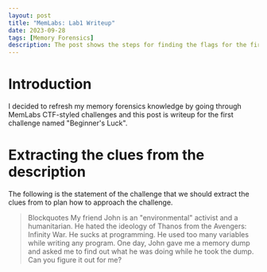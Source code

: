 ```yaml
---
layout: post
title: "MemLabs: Lab1 Writeup"
date: 2023-09-28
tags: [Memory Forensics] 
description: The post shows the steps for finding the flags for the first challenge of MemLabs.
---
```


# Introduction

I decided to refresh my memory forensics knowledge by going through MemLabs CTF-styled challenges and this post is writeup for the first challenge named "Beginner's Luck". 

# Extracting the clues from the description

The following is the statement of the challenge that we should extract the clues from to plan how to approach the challenge.
>Blockquotes
>My friend John is an "environmental" activist and a humanitarian. He hated the ideology of Thanos from the Avengers: Infinity War. He sucks at programming. He used too many variables while writing any program. One day, John gave me a memory dump and asked me to find out what he was doing while he took the dump. Can you figure it out for me?




